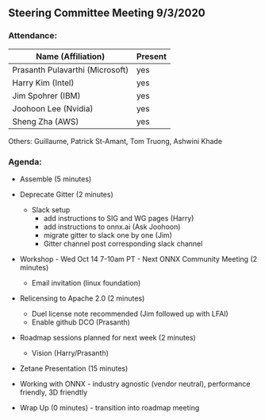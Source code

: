 ## Steering Committee Meeting 9/3/2020

### Attendance:

| Name (Affiliation)              | Present  |
| ------------------------------- | -------- |
| Prasanth Pulavarthi (Microsoft) |     yes  |
| Harry Kim (Intel)               |     yes  |
| Jim Spohrer (IBM)               |     yes  |
| Joohoon Lee (Nvidia)            |     yes  |
| Sheng Zha (AWS)                 |     yes  |

Others: Guillaume, Patrick St-Amant, Tom Truong, Ashwini Khade

### Agenda:

* Assemble (5 minutes)

* Deprecate Gitter (2 minutes)
  * Slack setup
    * add instructions to SIG and WG pages (Harry)
    * add instructions to onnx.ai (Ask Joohoon)
    * migrate gitter to slack one by one (Jim)
    * Gitter channel post corresponding slack channel

* Workshop - Wed Oct 14 7-10am PT - Next ONNX Community Meeting (2 minutes)
  * Email invitation (linux foundation)

* Relicensing to Apache 2.0 (2 minutes)
  * Duel license note recommended (Jim followed up with LFAI)
  * Enable github DCO (Prasanth)

* Roadmap sessions planned for next week  (2 minutes)
  * Vision (Harry/Prasanth)

* Zetane Presentation (15 minutes)
 * Working with ONNX - industry agnostic (vendor neutral), performance friendly, 3D friendtly

* Wrap Up (0 minutes) - transition into roadmap meeting
   
 
  
